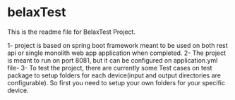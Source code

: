 # belaxTest

This is the readme file for BelaxTest Project.

1- project is based on spring boot framework meant to be used on both rest api or single monolith web app application when completed.
2- The project is meant to run on port 8081, but it can be configured on application.yml file-
3- To test the project, there are currently some Test cases on test package to setup folders for each device(input and output directories are configurable). So first you need to setup your own folders for your specific device.
